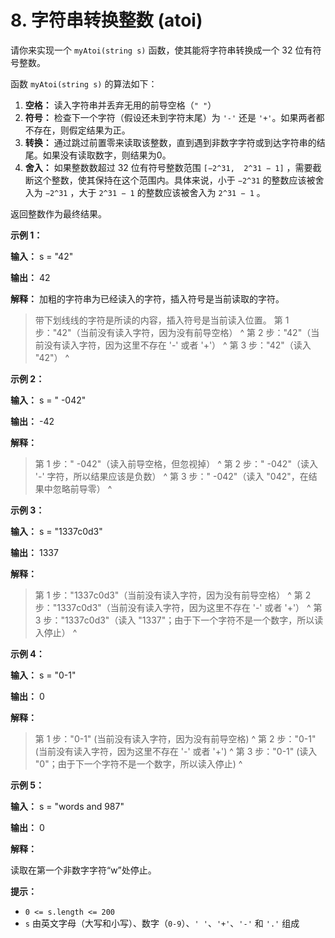 # 8. 字符串转换整数 (atoi)

请你来实现一个 `myAtoi(string s)` 函数，使其能将字符串转换成一个 32 位有符号整数。

函数 `myAtoi(string s)` 的算法如下：

1. **空格：** 读入字符串并丢弃无用的前导空格（`" "`）
2. **符号：** 检查下一个字符（假设还未到字符末尾）为 `'-'` 还是 `'+'`。如果两者都不存在，则假定结果为正。
3. **转换：** 通过跳过前置零来读取该整数，直到遇到非数字字符或到达字符串的结尾。如果没有读取数字，则结果为0。
4. **舍入：** 如果整数数超过 32 位有符号整数范围 `[−2^31,  2^31 − 1]` ，需要截断这个整数，使其保持在这个范围内。具体来说，小于
   `−2^31` 的整数应该被舍入为 `−2^31` ，大于 `2^31 − 1` 的整数应该被舍入为 `2^31 − 1` 。

返回整数作为最终结果。

**示例 1：**

**输入：** s = "42"

**输出：** 42

**解释：** 加粗的字符串为已经读入的字符，插入符号是当前读取的字符。

> 带下划线线的字符是所读的内容，插入符号是当前读入位置。
> 第 1 步："42"（当前没有读入字符，因为没有前导空格）
> ^
> 第 2 步："42"（当前没有读入字符，因为这里不存在 '\-' 或者 '\+'）
> ^
> 第 3 步："42"（读入 "42"）
> ^

**示例 2：**

**输入：** s = " \-042"

**输出：** \-42

**解释：**

> 第 1 步："   \-042"（读入前导空格，但忽视掉）
> ^
> 第 2 步："   \-042"（读入 '\-' 字符，所以结果应该是负数）
> ^
> 第 3 步："   \-042"（读入 "042"，在结果中忽略前导零）
> ^

**示例 3：**

**输入：** s = "1337c0d3"

**输出：** 1337

**解释：**

> 第 1 步："1337c0d3"（当前没有读入字符，因为没有前导空格）
> ^
> 第 2 步："1337c0d3"（当前没有读入字符，因为这里不存在 '\-' 或者 '\+'）
> ^
> 第 3 步："1337c0d3"（读入 "1337"；由于下一个字符不是一个数字，所以读入停止）
> ^

**示例 4：**

**输入：** s = "0\-1"

**输出：** 0

**解释：**

> 第 1 步："0\-1" \(当前没有读入字符，因为没有前导空格\)
> ^
> 第 2 步："0\-1" \(当前没有读入字符，因为这里不存在 '\-' 或者 '\+'\)
> ^
> 第 3 步："0\-1" \(读入 "0"；由于下一个字符不是一个数字，所以读入停止\)
> ^

**示例 5：**

**输入：** s = "words and 987"

**输出：** 0

**解释：**

读取在第一个非数字字符“w”处停止。

**提示：**

* `0 <= s.length <= 200`
* `s` 由英文字母（大写和小写）、数字（`0-9`）、`' '`、`'+'`、`'-'` 和 `'.'` 组成